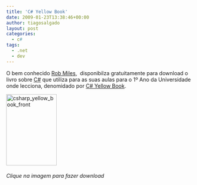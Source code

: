 ```yaml
---
title: 'C# Yellow Book'
date: 2009-01-23T13:38:46+00:00
author: tiagosalgado
layout: post
categories:
  - c#
tags:
  - .net
  - dev
---
```

O bem conhecido <a title="Rob Miles" href="http://www.robmiles.com" target="_blank">Rob Miles</a>,  disponibilza gratuitamente para download o livro sobre <a title="C#" href="http://msdn.microsoft.com/en-us/vcsharp/default.aspx" target="_blank">C#</a> que utiliza para as suas aulas para o 1º Ano da Universidade onde lecciona, denomidado por <a title="C# Yellow Book" href="http://www.robmiles.com/c-yellow-book/" target="_blank">C# Yellow Book</a>.

[<img class="aligncenter size-full wp-image-255" title="csharp_yellow_book_front" src="http://oito.files.wordpress.com/2009/01/csharp_yellow_book_front.jpg" alt="csharp_yellow_book_front" width="135" height="191" />](http://www.robmiles.com/c-yellow-book/Rob%20Miles%20CSharp%20Yellow%20Book%202008.pdf)

###### Clique na imagem para fazer download